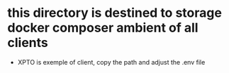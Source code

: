 # this directory is destined to storage docker composer ambient of all clients

- XPTO is exemple of client, copy the path and adjust the .env file